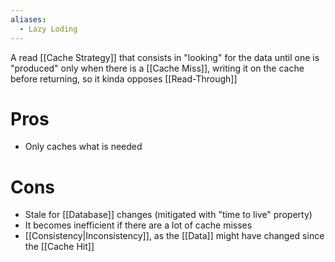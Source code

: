 ```yaml
---
aliases:
  - Lazy Loding
---
```


A read [[Cache Strategy]] that consists in "looking" for the data until one is "produced" only when there is a [[Cache Miss]], writing it on the cache before returning, so it kinda opposes [[Read-Through]]

# Pros
- Only caches what is needed

# Cons
- Stale for [[Database]] changes (mitigated with "time to live" property)
- It becomes inefficient if there are a lot of cache misses
- [[Consistency|Inconsistency]], as the [[Data]] might have changed since the [[Cache Hit]]